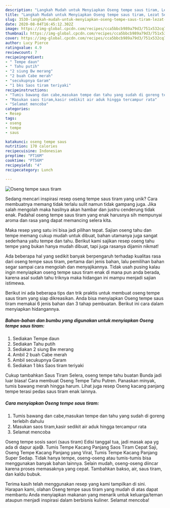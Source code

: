 ```yaml
---
description: "Langkah Mudah untuk Menyiapkan Oseng tempe saus tiram, Lezat Sekali"
title: "Langkah Mudah untuk Menyiapkan Oseng tempe saus tiram, Lezat Sekali"
slug: 3530-langkah-mudah-untuk-menyiapkan-oseng-tempe-saus-tiram-lezat-sekali
date: 2020-08-04T16:45:12.302Z
image: https://img-global.cpcdn.com/recipes/cca5bbcb989a79d3/751x532cq70/oseng-tempe-saus-tiram-foto-resep-utama.jpg
thumbnail: https://img-global.cpcdn.com/recipes/cca5bbcb989a79d3/751x532cq70/oseng-tempe-saus-tiram-foto-resep-utama.jpg
cover: https://img-global.cpcdn.com/recipes/cca5bbcb989a79d3/751x532cq70/oseng-tempe-saus-tiram-foto-resep-utama.jpg
author: Lucy Pierce
ratingvalue: 4.9
reviewcount: 7
recipeingredient:
- " Tempe daun"
- " Tahu putih"
- "2 siung Bw merang"
- "2 buah Cabe merah"
- "secukupnya Garam"
- "1 bks Saos tiram teriyaki"
recipeinstructions:
- "Tumis bawang dan cabe,masukan tempe dan tahu yang sudah di goreng terlebih dahulu"
- "Masukan saos tiram,kasir sedikit air aduk hingga tercampur rata"
- "Selamat mencoba"
categories:
- Resep
tags:
- oseng
- tempe
- saus

katakunci: oseng tempe saus 
nutrition: 170 calories
recipecuisine: Indonesian
preptime: "PT16M"
cooktime: "PT56M"
recipeyield: "4"
recipecategory: Lunch

---
```



![Oseng tempe saus tiram](https://img-global.cpcdn.com/recipes/cca5bbcb989a79d3/751x532cq70/oseng-tempe-saus-tiram-foto-resep-utama.jpg)

Sedang mencari inspirasi resep oseng tempe saus tiram yang unik? Cara membuatnya memang tidak terlalu sulit namun tidak gampang juga. Jika salah mengolah maka hasilnya akan hambar dan justru cenderung tidak enak. Padahal oseng tempe saus tiram yang enak harusnya sih mempunyai aroma dan rasa yang dapat memancing selera kita.

Maka resep yang satu ini bisa jadi pilihan tepat. Sajian oseng tahu dan tempe memang cukup mudah untuk dibuat, bahan utamanya juga sangat sederhana yaitu tempe dan tahu. Berikut kami sajikan resep oseng tahu tempe yang bukan hanya mudah dibuat, tapi juga rasanya dijamin nikmat!

Ada beberapa hal yang sedikit banyak berpengaruh terhadap kualitas rasa dari oseng tempe saus tiram, pertama dari jenis bahan, lalu pemilihan bahan segar sampai cara mengolah dan menyajikannya. Tidak usah pusing kalau ingin menyiapkan oseng tempe saus tiram enak di mana pun anda berada, karena asal sudah tahu triknya maka hidangan ini mampu menjadi sajian istimewa.


Berikut ini ada beberapa tips dan trik praktis untuk membuat oseng tempe saus tiram yang siap dikreasikan. Anda bisa menyiapkan Oseng tempe saus tiram memakai 6 jenis bahan dan 3 tahap pembuatan. Berikut ini cara dalam menyiapkan hidangannya.

<!--inarticleads1-->

##### Bahan-bahan dan bumbu yang digunakan untuk menyiapkan Oseng tempe saus tiram:

1. Sediakan  Tempe daun
1. Sediakan  Tahu putih
1. Sediakan 2 siung Bw merang
1. Ambil 2 buah Cabe merah
1. Ambil secukupnya Garam
1. Sediakan 1 bks Saos tiram teriyaki


Cukup tambahkan Saus Tiram Selera, oseng tempe tahu buatan Bunda jadi luar biasa! Cara membuat Oseng Tempe Tahu Putren. Panaskan minyak, tumis bawang merah hingga harum. Lihat juga resep Oseng kacang panjang tempe terasi pedas saus tiram enak lainnya. 

<!--inarticleads2-->

##### Cara menyiapkan Oseng tempe saus tiram:

1. Tumis bawang dan cabe,masukan tempe dan tahu yang sudah di goreng terlebih dahulu
1. Masukan saos tiram,kasir sedikit air aduk hingga tercampur rata
1. Selamat mencoba


Oseng tempe sosis saori (saus tiram) Edisi tanggal tua, jadi masak apa yg ada di dapur aja😅. Tumis Tempe Kacang Panjang Saos Tiram Cepat Saji, Oseng Tempe Kacang Panjang yang Viral, Tumis Tempe Kacang Panjang Super Sedap. Tidak hanya tempe, oseng-oseng atau tumis-tumis bisa menggunakan banyak bahan lainnya. Selain mudah, oseng-oseng diincar karena proses memasaknya yang cepat. Tambahkan bakso, air, saus tiram, dan kaldu bubuk. 

Terima kasih telah menggunakan resep yang kami tampilkan di sini. Harapan kami, olahan Oseng tempe saus tiram yang mudah di atas dapat membantu Anda menyiapkan makanan yang menarik untuk keluarga/teman ataupun menjadi inspirasi dalam berbisnis kuliner. Selamat mencoba!
